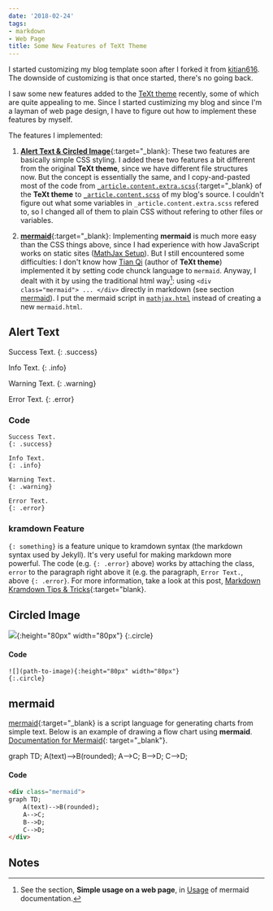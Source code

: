 ```yaml
---
date: '2018-02-24'
tags:
- markdown
- Web Page
title: Some New Features of TeXt Theme
---
```




I started customizing my blog template soon after I forked it from [kitian616](https://github.com/kitian616/jekyll-TeXt-theme/). The downside of customizing is that once started, there's no going back. 


I saw some new features added to the [TeXt theme](https://tianqi.name/jekyll-TeXt-theme/) recently, some of which are quite appealing to me. Since I started custimizing my blog and since I'm a layman of web page design, I have to figure out how to implement these features by myself. 

The features I implemented:

1. [**Alert Text & Circled Image**](https://tianqi.name/jekyll-TeXt-theme/test/2017/08/08/additional-styles.html){:target="_blank}: These two features are basically simple CSS styling. I added these two features a bit different from the original **TeXt theme**, since we have different file structures now. But the concept is essentially the same, and I copy-and-pasted most of the code from [`_article.content.extra.scss`](https://github.com/kitian616/jekyll-TeXt-theme/blob/master/_sass/components/_article.content.extra.scss){:target="_blank} of the **TeXt theme** to [`_article.content.scss`](https://github.com/liao961120/liao961120.github.io/blob/master/_sass/components/_article.content.scss) of my blog's source. I couldn't figure out what some variables in `_article.content.extra.scss` refered to, so I changed all of them to plain CSS without refering to other files or variables.


2. [**mermaid**](https://tianqi.name/jekyll-TeXt-theme/test/2017/06/06/mermaid.html){:target="_blank}: Implementing **mermaid** is much more easy than the CSS things above, since I had experience with how JavaScript works on static sites ([MathJax Setup](https://liao961120.github.io/2018/01/27/mathjax.html)). But I still encountered some difficulties: I don't know how [Tian Qi](https://github.com/kitian616) (author of **TeXt theme**) implemented it by setting code chunck language to `mermaid`. Anyway, I dealt with it by using the traditional html way[^mermaid]: using `<div class="mermaid"> ... </div>` directly in markdown (see section [mermaid](#mermaid)). I put the mermaid script in [`mathjax.html`](https://github.com/liao961120/liao961120.github.io/blob/master/_includes/utils/mathjax.html) instead of creating a new `mermaid.html`.

## Alert Text

Success Text.
{: .success}

Info Text.
{: .info}

Warning Text.
{: .warning}

Error Text.
{: .error}

### Code

```kramdown
Success Text.
{: .success}

Info Text.
{: .info}

Warning Text.
{: .warning}

Error Text.
{: .error}
```

### kramdown Feature

`{: something}` is a feature unique to kramdown syntax (the markdown syntax used by Jekyll). It's very useful for making markdown more powerful. The code (e.g. `{: .error}` above) works by attaching the class, `error` to the paragraph right above it (e.g. the paragraph, `Error Text.`, above `{: .error}`. For more information, take a look at this post, [Markdown Kramdown Tips & Tricks](https://about.gitlab.com/2016/07/19/markdown-kramdown-tips-and-tricks/#classes-ids-and-attributes){:target="blank}.


## Circled Image

![](https://img.yongfu.name/assets/images/tux.png){:height="80px" width="80px"}
{:.circle}

#### Code
```kramdown
![](path-to-image){:height="80px" width="80px"} 
{:.circle}
```

## mermaid

[mermaid](https://github.com/knsv/mermaid){:target="_blank} is a script language for generating charts from simple text. Below is an example of drawing a flow chart using **mermaid**. [Documentation for Mermaid](https://mermaidjs.github.io){: target="_blank"}.

<div class="mermaid">
graph TD;
    A(text)-->B(rounded);
    A-->C;
    B-->D;
    C-->D;
</div>


#### Code

```html
<div class="mermaid">
graph TD;
    A(text)-->B(rounded);
    A-->C;
    B-->D;
    C-->D;
</div>
```

## Notes

[^mermaid]: See the section, **Simple usage on a web page**, in [Usage](https://mermaidjs.github.io/usage.html) of mermaid documentation.

